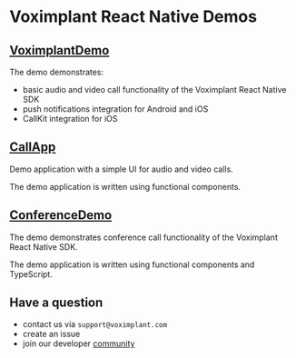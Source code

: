 # Voximplant React Native Demos

## [VoximplantDemo](VoximplantDemo)
The demo demonstrates:
- basic audio and video call functionality of the Voximplant React Native SDK
- push notifications integration for Android and iOS
- CallKit integration for iOS

## [CallApp](CallApp)
Demo application with a simple UI for audio and video calls.

The demo application is written using functional components.

## [ConferenceDemo](ConferenceDemo)
The demo demonstrates conference call functionality of the Voximplant React Native SDK.

The demo application is written using functional components and TypeScript.

## Have a question
- contact us via `support@voximplant.com`
- create an issue
- join our developer [community](https://discord.gg/sfCbT5u)